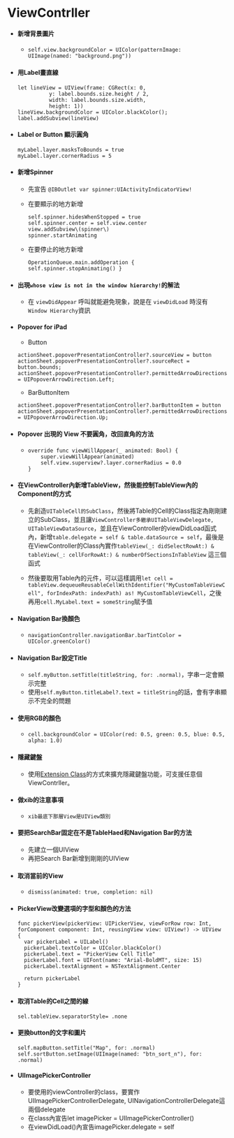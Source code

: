 # ViewContrller

* #### 新增背景圖片

  * `self.view.backgroundColor = UIColor(patternImage: UIImage(named: "background.png"))`
* #### 用Label畫直線

  ```
  let lineView = UIView(frame: CGRect(x: 0, 
            y: label.bounds.size.height / 2,
            width: label.bounds.size.width,
            height: 1)) 
  lineView.backgroundColor = UIColor.blackColor();
  label.addSubview(lineView)
  ```
* #### Label or Button 顯示圓角

  ```
  myLabel.layer.masksToBounds = true
  myLabel.layer.cornerRadius = 5
  ```
* #### 新增Spinner

  * 先宣告 `@IBOutlet var spinner:UIActivityIndicatorView!`
  * 在要顯示的地方新增

    ```
    self.spinner.hidesWhenStopped = true
    self.spinner.center = self.view.center
    view.addSubview\(spinner\)  
    spinner.startAnimating
    ```

  * 在要停止的地方新增

    `OperationQueue.main.addOperation {                          
     self.spinner.stopAnimating() }`
* #### 出現`whose view is not in the window hierarchy!`的解法

  * 在 `viewDidAppear` 呼叫就能避免現象，說是在 `viewDidLoad` 時沒有 `Window Hierarchy`資訊
* #### Popover for iPad

  * Button

  ```
  actionSheet.popoverPresentationController?.sourceView = button
  actionSheet.popoverPresentationController?.sourceRect = button.bounds;
  actionSheet.popoverPresentationController?.permittedArrowDirections = UIPopoverArrowDirection.Left;
  ```

  * BarButtonItem

  ```
  actionSheet.popoverPresentationController?.barButtonItem = button
  actionSheet.popoverPresentationController?.permittedArrowDirections = UIPopoverArrowDirection.Up;
  ```
* #### Popover 出現的 View 不要圓角，改回直角的方法

  * ```
    override func viewWillAppear(_ animated: Bool) {
        super.viewWillAppear(animated)
        self.view.superview?.layer.cornerRadius = 0.0
    }
    ```
* #### 在ViewController內新增TableView，然後能控制TableView內的Component的方式

  * 先創造`UITableCell的SubClass`，然後將Table的Cell的Class指定為剛剛建立的SubClass，並且讓`ViewController多繼承UITableViewDelegate, UITableViewDataSource`，並且在ViewController的viewDidLoad函式內，新增`table.delegate = self & table.dataSource = self`，最後是在ViewController的Class內實作`tableView(_: didSelectRowAt:) & tableView(_: cellForRowAt:) & numberOfSectionsInTableView` 這三個函式

  * 然後要取用Table內的元件，可以這樣調用`let cell = tableView.dequeueReusableCellWithIdentifier("MyCustomTableViewCell", forIndexPath: indexPath) as! MyCustomTableViewCell`，之後再用`cell.MyLabel.text = someString`賦予值
* #### Navigation Bar換顏色

  * `navigationController.navigationBar.barTintColor = UIColor.greenColor()`
* #### Navigation Bar設定Title

  * `self.myButton.setTitle(titleString, for: .normal)`，字串一定會顯示完整
  * 使用`self.myButton.titleLabel?.text = titleString`的話，會有字串顯示不完全的問題
* #### 使用RGB的顏色

  * `cell.backgroundColor = UIColor(red: 0.5, green: 0.5, blue: 0.5, alpha: 1.0)`
* #### 隱藏鍵盤

  * 使用[Extension Class](http://stackoverflow.com/questions/24126678/close-ios-keyboard-by-touching-anywhere-using-swift)的方式來擴充隱藏鍵盤功能，可支援任意個ViewContrller。
* #### 做xib的注意事項

  * `xib最底下那層View是UIView類別`
* #### 要把SearchBar固定在不是TableHaed和Navigation Bar的方法

  * 先建立一個UIView
  * 再把Search Bar新增到剛剛的UIView
* #### 取消當前的View

  * `dismiss(animated: true, completion: nil)`
* #### PickerView改變選項的字型和顏色的方法

  ```
  func pickerView(pickerView: UIPickerView, viewForRow row: Int, forComponent component: Int, reusingView view: UIView!) -> UIView
  {
    var pickerLabel = UILabel()
    pickerLabel.textColor = UIColor.blackColor()
    pickerLabel.text = "PickerView Cell Title"
    pickerLabel.font = UIFont(name: "Arial-BoldMT", size: 15) 
    pickerLabel.textAlignment = NSTextAlignment.Center

    return pickerLabel
  }
  ```
* #### 取消Table的Cell之間的線

  `sel.tableView.separatorStyle= .none`

* #### 更換button的文字和圖片

  ```
  self.mapButton.setTitle("Map", for: .normal)
  self.sortButton.setImage(UIImage(named: "btn_sort_n"), for: .normal)
  ```
* #### UIImagePickerController

  * 要使用的viewController的class，要實作UIImagePickerControllerDelegate, UINavigationControllerDelegate這兩個delegate
  * 在class內宣告let imagePicker = UIImagePickerController\(\)
  * 在viewDidLoad\(\)內宣告imagePicker.delegate = self



